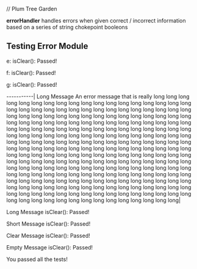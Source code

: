 // Plum Tree Garden

**errorHandler** handles errors when given correct / incorrect information based on a series of string chokepoint booleons


Testing Error Module
---------------------

e: isClear(): Passed!

f: isClear(): Passed!

g: isClear(): Passed!

-----------| Long Message
An error message that is really long long  long  long  long  long  long  long long  long  long  long  long  long  long  long  long  long  long  long  long long  long  long  long  long  long  long  long  long  long  long  long  long long  long  long  long  long  long  long  long  long  long  long  long  long long  long  long  long  long  long  long  long  long  long  long  long  long long  long  long  long  long  long  long  long  long  long  long  long  long long  long  long  long  long  long  long  long  long  long  long  long  long long  long  long  long  long  long  long  long  long  long  long  long  long long  long  long  long  long  long  long  long  long  long  long  long  long long  long  long  long  long  long  long  long  long  long  long  long  long long  long  long  long  long  long  long  long  long  long  long  long  long long  long  long  long  long  long  long  long  long  long  long  long  long long  long  long  long  long  long  long  long  long  long  long  long  long long  long  long  long  long  long  long  long  long  long  long  long  long long  long  long  long  long  long  long  long  long  long  long  long  long long  long  long  long  long  long  long  long  long  long  long  long  long long  long  long  long  long  long  long  long  long  long  long  long  long long  long  long  long  long  long  long  long  long  long  long  long  long long  long  long  long  long  long  long  long  long  long  long  long  long|

Long Message  isClear(): Passed!

Short Message isClear(): Passed!

Clear Message isClear(): Passed!

Empty Message isClear(): Passed!

You passed all the tests!
